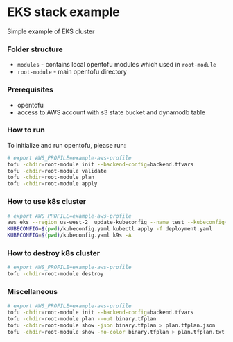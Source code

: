 # EKS stack example

Simple example of EKS cluster

### Folder structure


* `modules` - contains local opentofu modules which used in `root-module`
* `root-module` - main opentofu directory


### Prerequisites

* opentofu
* access to AWS account with s3 state bucket and dynamodb table


### How to run
To initialize and run opentofu, please run: 

```bash
# export AWS_PROFILE=example-aws-profile
tofu -chdir=root-module init --backend-config=backend.tfvars
tofu -chdir=root-module validate
tofu -chdir=root-module plan
tofu -chdir=root-module apply
```

### How to use k8s cluster

```bash
# export AWS_PROFILE=example-aws-profile
aws eks --region us-west-2  update-kubeconfig --name test --kubeconfig=kubeconfig.yaml
KUBECONFIG=$(pwd)/kubeconfig.yaml kubectl apply -f deployment.yaml
KUBECONFIG=$(pwd)/kubeconfig.yaml k9s -A
```


### How to destroy k8s cluster

```bash
# export AWS_PROFILE=example-aws-profile
tofu -chdir=root-module destroy
```

### Miscellaneous

```bash
# export AWS_PROFILE=example-aws-profile
tofu -chdir=root-module init --backend-config=backend.tfvars
tofu -chdir=root-module plan --out binary.tfplan
tofu -chdir=root-module show -json binary.tfplan > plan.tfplan.json
tofu -chdir=root-module show -no-color binary.tfplan > plan.tfplan.txt 2>&1
```